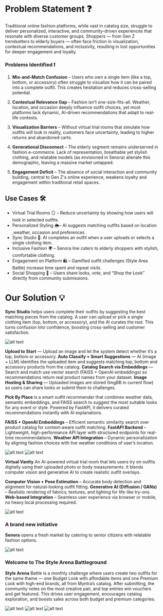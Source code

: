 # **Problem Statement ❓** 

Traditional online fashion platforms, while vast in catalog size, struggle to deliver personalized, interactive, and community-driven experiences that resonate with diverse customer groups. Shoppers — from Gen Z trendsetters to elderly buyers — often face friction in visualization, contextual recommendations, and inclusivity, resulting in lost opportunities for deeper engagement and loyalty.

### **Problems Identified ❗**

1. **Mix-and-Match Confusion** – Users who own a single item (like a top, bottom, or accessory) often struggle to visualize how it can be paired into a complete outfit. This creates hesitation and reduces cross-selling potential.

2. **Contextual Relevance Gap** – Fashion isn’t one-size-fits-all. Weather, location, and occasion deeply influence outfit choices, yet most platforms lack dynamic, AI-driven recommendations that adapt to real-life contexts.

3. **Visualization Barriers** – Without virtual trial rooms that simulate how outfits will look in reality, customers face uncertainty, leading to higher returns and abandoned carts.

4. **Generational Disconnect** – The elderly segment remains underserved in fashion e-commerce. Lack of representation, breathable yet stylish clothing, and relatable models (as envisioned in Senora) alienate this demographic, leaving a massive market untapped.

5. **Engagement Deficit** – The absence of social interaction and community building, central to Gen Z's online experience, weakens loyalty and engagement within traditional retail spaces.

## **Use Cases 🛠️** 
- Virtual Trial Rooms 🪞 – Reduce uncertainty by showing how users will look in selected outfits.
- Personalized Styling 🌦️– AI suggests matching outfits based on location ,weather, occasion and preferences .
- Sync Studio 👗: AI completes an outfit when a user uploads or selects a single clothing item.
- Inclusive Fashion 🌍 – Senora line caters to elderly shoppers with stylish, comfortable clothing.
- Engagement on Platform 🛍️ – Gamified outfit challenges (Style Area Battle) increase time spent and repeat visits.
- Social Shopping 📲 – Users share looks, vote, and “Shop the Look” directly from community submissions.

# **Our Solution 💡**

**Sync Studio** helps users complete their outfits by suggesting the best matching pieces from the catalog.
A user can upload or pick a single clothing item (top, bottom, or accessory), and the AI curates the rest.
This turns confusion into confidence, boosting cross-selling and customer satisfaction.

![alt text](image.png)

**Upload to Start** — Upload an image and let the system detect whether it’s a top, bottom or accessory.
**Auto Classify + Smart Suggestions** — AI (image + LLM) identifies the uploaded item and suggests matching top, bottom and accessory products from the catalog.
**Catalog Search via Embeddings** — Search and match use vector search (FAISS + OpenAI embeddings) so recommendations return real product names from your dataset.
**Image Hosting & Sharing** — Uploaded images are stored (ImgBB in current flow) so users can share looks or submit them to challenges.

**Pick By Place** is a smart outfit recommender that combines weather data, semantic embeddings, and FAISS search to suggest the most suitable looks for any event or style. Powered by FastAPI, it delivers curated recommendations instantly with AI explanations.

**FAISS + OpenAI Embeddings** – Efficient semantic similarity search over product catalog for context-aware outfit matching.
**FastAPI Backend** – Lightweight, high-performance API layer with structured endpoints for real-time recommendations.
**Weather API Integration** – Dynamic personalization by aligning fashion choices with live weather conditions of user’s location.

![alt text](image-6.png)
![alt text](image-7.png)


**Virtual Vanity** 
An AI-powered virtual trial room that lets users try on outfits digitally using their uploaded photo or body measurements. It blends computer vision and generative AI to create realistic outfit overlays.

**Computer Vision + Pose Estimation** – Accurate body detection and alignment for natural-looking outfit fitting.
**Generative AI (Diffusion / GANs)** – Realistic rendering of fabrics, textures, and lighting for life-like try-ons.
**Web-based Integration** – Seamless user experience via browser or mobile, no heavy local processing required.

![alt text](image-2.png)

### **A brand new initiative** 
**Senora** opens a fresh market by catering to senior citizens with relatable fashion options.

![alt text](image-1.png)

### **Welcome to The Style Arena Battleground**
**Style Arena** Battle is a monthly challenge where users create two outfits for the same theme — one Budget Look with affordable items and one Premium Look with high-end brands, all from Myntra’s catalog. After submitting, the community votes on the most creative pair, and top entries win vouchers and get featured. This drives user engagement, encourages catalog exploration, and boosts sales across both budget and premium categories.

![alt text](image-3.png)
![alt text](image-4.png)
![alt text](image-5.png)

